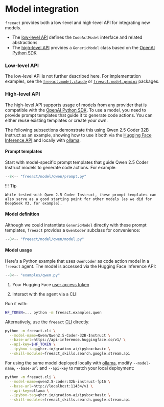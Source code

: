 # Model integration

`freeact` provides both a low-level and high-level API for integrating new models.

- The [low-level API](api/model.md) defines the `CodeActModel` interface and related abstractions
- The [high-level API](api/generic.md) provides a `GenericModel` class based on the [OpenAI Python SDK](https://github.com/openai/openai-python)

### Low-level API

The low-level API is not further described here. For implementation examples, see the [`freeact.model.claude`](https://github.com/gradion-ai/freeact/tree/main/freeact/model/claude) or [`freeact.model.gemini`](https://github.com/gradion-ai/freeact/tree/main/freeact/model/gemini) packages.

### High-level API

The high-level API supports usage of models from any provider that is compatible with the [OpenAI Python SDK](https://github.com/openai/openai-python). To use a model, you need to provide prompt templates that guide it to generate code actions. You can either reuse existing templates or create your own.

The following subsections demonstrate this using Qwen 2.5 Coder 32B Instruct as an example, showing how to use it both via the [Hugging Face Inference API](https://huggingface.co/docs/api-inference/index) and locally with [ollama](https://ollama.com/).

#### Prompt templates

Start with model-specific prompt templates that guide Qwen 2.5 Coder Instruct models to generate code actions. For example:

```python title="freeact/model/qwen/prompt.py"
--8<-- "freeact/model/qwen/prompt.py"
```

!!! Tip

    While tested with Qwen 2.5 Coder Instruct, these prompt templates can also serve as a good starting point for other models (as we did for DeepSeek V3, for example).

#### Model definition

Although we could instantiate `GenericModel` directly with these prompt templates, `freeact` provides a `QwenCoder` subclass for convenience:

```python title="freeact/model/qwen/model.py"
--8<-- "freeact/model/qwen/model.py"
```

#### Model usage

Here's a Python example that uses `QwenCoder` as code action model in a `freeact` agent. The model is accessed via the Hugging Face Inference API:

```python title="examples/qwen.py"
--8<-- "examples/qwen.py"
```

1. Your Hugging Face [user access token](https://huggingface.co/docs/hub/en/security-tokens)

2. Interact with the agent via a CLI

Run it with:

```bash
HF_TOKEN=... python -m freeact.examples.qwen
```

Alternatively, use the `freeact` [CLI](cli.md) directly:

```bash
python -m freeact.cli \
  --model-name=Qwen/Qwen2.5-Coder-32B-Instruct \
  --base-url=https://api-inference.huggingface.co/v1/ \
  --api-key=$HF_TOKEN \
  --ipybox-tag=ghcr.io/gradion-ai/ipybox:basic \
  --skill-modules=freeact_skills.search.google.stream.api
```

For using the same model deployed locally with [ollama](https://ollama.com/), modify `--model-name`, `--base-url` and `--api-key` to match your local deployment:

```bash
python -m freeact.cli \
  --model-name=qwen2.5-coder:32b-instruct-fp16 \
  --base-url=http://localhost:11434/v1 \
  --api-key=ollama \
  --ipybox-tag=ghcr.io/gradion-ai/ipybox:basic \
  --skill-modules=freeact_skills.search.google.stream.api
```
